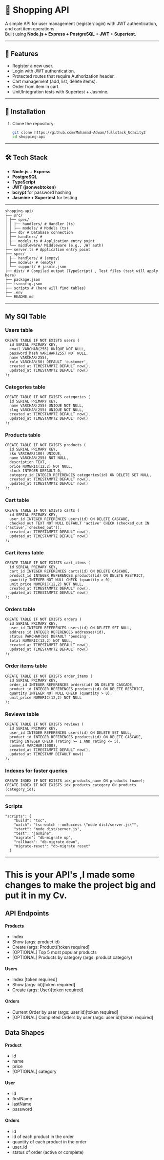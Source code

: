 # 🛒 Shopping API

A simple API for user management (register/login) with JWT authentication, and cart item operations.  
Built using **Node.js + Express + PostgreSQL + JWT + Supertest**.

---

## 📌 Features
- Register a new user.
- Login with JWT authentication.
- Protected routes that require Authorization header.
- Cart management (add, list, delete items).
- Order from item in cart.
- Unit/Integration tests with Supertest + Jasmine.

---

## 🚀 Installation

1. Clone the repository:
   ```bash
   git clone https://github.com/Mohamad-Adwan/fullstack_Udacity2
   cd shopping-api
---

## 🛠 Tech Stack
- **Node.js** + **Express**
- **PostgreSQL**
- **TypeScript**
- **JWT (jsonwebtoken)**
- **bcrypt** for password hashing
- **Jasmine + Supertest** for testing

---
```
shopping-api/
├── src/
│ ├── spec/
│ │ ├── handlers/ # Handler (ts)
│ │ ├── models/ # Models (ts)
│ ├── db/ # Database connection
│ ├── handlers/ # 
│ ├── models.ts # Application entry point
│ └── middleware/ Middleware (e.g., JWT auth)
├── server.ts # Application entry point
├── spec/ 
│ ├── handlers/ # (empty)
│ ├── models/ # (empty)
│ └── support/ # jasmin.json
├── dist/ # Compiled output (TypeScript) , Test files (test will apply here)
├── package.json
├── tsconfig.json
├── scripts # (here will find tables)
├── .env 
└── README.md
```

---
## My SQl Table
### Users table
```
CREATE TABLE IF NOT EXISTS users (
  id SERIAL PRIMARY KEY,
  email VARCHAR(255) UNIQUE NOT NULL,
  password_hash VARCHAR(255) NOT NULL,
  name VARCHAR(255),
  role VARCHAR(50) DEFAULT 'customer',
  created_at TIMESTAMPTZ DEFAULT now(),
  updated_at TIMESTAMPTZ DEFAULT now()
);
```
### Categories table
```
CREATE TABLE IF NOT EXISTS categories (
  id SERIAL PRIMARY KEY,
  name VARCHAR(255) UNIQUE NOT NULL,
  slug VARCHAR(255) UNIQUE NOT NULL,
  created_at TIMESTAMPTZ DEFAULT now(),
  updated_at TIMESTAMPTZ DEFAULT now()
);
```
### Products table
```
CREATE TABLE IF NOT EXISTS products (
  id SERIAL PRIMARY KEY,
  sku VARCHAR(100) UNIQUE,
  name VARCHAR(255) NOT NULL,
  description TEXT,
  price NUMERIC(12,2) NOT NULL,
  stock INTEGER DEFAULT 0,
  category_id INTEGER REFERENCES categories(id) ON DELETE SET NULL,
  created_at TIMESTAMPTZ DEFAULT now(),
  updated_at TIMESTAMPTZ DEFAULT now()
);
```
### Cart table
```
CREATE TABLE IF NOT EXISTS carts (
  id SERIAL PRIMARY KEY,
  user_id INTEGER REFERENCES users(id) ON DELETE CASCADE,
  checked_out TEXT NOT NULL DEFAULT 'active' CHECK (checked_out IN ('active','checked_out')),
  created_at TIMESTAMPTZ DEFAULT now(),
  updated_at TIMESTAMPTZ DEFAULT now()
);
```
### Cart items table
```
CREATE TABLE IF NOT EXISTS cart_items (
  id SERIAL PRIMARY KEY,
  cart_id INTEGER REFERENCES carts(id) ON DELETE CASCADE,
  product_id INTEGER REFERENCES products(id) ON DELETE RESTRICT,
  quantity INTEGER NOT NULL CHECK (quantity > 0),
  unit_price NUMERIC(12,2) NOT NULL,
  created_at TIMESTAMPTZ DEFAULT now(),
  updated_at TIMESTAMPTZ DEFAULT now()
);
```
### Orders table
```
CREATE TABLE IF NOT EXISTS orders (
  id SERIAL PRIMARY KEY,
  user_id INTEGER REFERENCES users(id) ON DELETE SET NULL,
  address_id INTEGER REFERENCES addresses(id),
  status VARCHAR(50) DEFAULT 'pending',
  total NUMERIC(12,2) NOT NULL,
  created_at TIMESTAMPTZ DEFAULT now(),
  updated_at TIMESTAMPTZ DEFAULT now()
);
```
### Order items table
```
CREATE TABLE IF NOT EXISTS order_items (
  id SERIAL PRIMARY KEY,
  order_id INTEGER REFERENCES orders(id) ON DELETE CASCADE,
  product_id INTEGER REFERENCES products(id) ON DELETE RESTRICT,
  quantity INTEGER NOT NULL CHECK (quantity > 0),
  unit_price NUMERIC(12,2) NOT NULL
);
```
### Reviews table
```
CREATE TABLE IF NOT EXISTS reviews (
  id SERIAL PRIMARY KEY,
  user_id INTEGER REFERENCES users(id) ON DELETE SET NULL,
  product_id INTEGER REFERENCES products(id) ON DELETE CASCADE,
  rating INTEGER CHECK (rating >= 1 AND rating <= 5),
  comment VARCHAR(1000),
  created_at TIMESTAMPTZ DEFAULT now(),
  updated_at TIMESTAMP DEFAULT now()
);
```
### Indexes for faster queries
```
CREATE INDEX IF NOT EXISTS idx_products_name ON products (name);
CREATE INDEX IF NOT EXISTS idx_products_category ON products (category_id);
```
---
### Scripts
```
"scripts": {
    "build": "tsc",
    "watch": "tsc-watch --onSuccess \"node dist/server.js\"",
    "start": "node dist/server.js",
    "test": "jasmine",
    "migrate": "db-migrate up",
    "rollback": "db-migrate down",
    "migrate-reset": "db-migrate reset"
  }
```
---
# This is your API's ,I made some changes to make the project big and put it in my Cv.
## API Endpoints 
#### Products
- Index 
- Show (args: product id)
- Create (args: Product)[token required]
- [OPTIONAL] Top 5 most popular products 
- [OPTIONAL] Products by category (args: product category)

#### Users
- Index [token required]
- Show (args: id)[token required]
- Create (args: User)[token required]

#### Orders
- Current Order by user (args: user id)[token required]
- [OPTIONAL] Completed Orders by user (args: user id)[token required]

## Data Shapes
#### Product
-  id
- name
- price
- [OPTIONAL] category

#### User
- id
- firstName
- lastName
- password

#### Orders
- id
- id of each product in the order
- quantity of each product in the order
- user_id
- status of order (active or complete)

